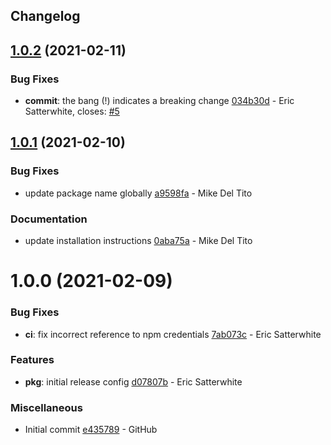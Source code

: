 ## Changelog

## [1.0.2](https://github.com/logdna/semantic-release-config-logdna/compare/v1.0.1...v1.0.2) (2021-02-11)


### Bug Fixes

* **commit**: the bang (!) indicates a breaking change [034b30d](https://github.com/logdna/semantic-release-config-logdna/commit/034b30d00ee5a00d246a005485af4184031112a7) - Eric Satterwhite, closes: [#5](https://github.com/logdna/semantic-release-config-logdna/issues/5)

## [1.0.1](https://github.com/logdna/semantic-release-config-logdna/compare/v1.0.0...v1.0.1) (2021-02-10)


### Bug Fixes

* update package name globally [a9598fa](https://github.com/logdna/semantic-release-config-logdna/commit/a9598fa31b1752d35721472b1909ac0762052c17) - Mike Del Tito


### Documentation

* update installation instructions [0aba75a](https://github.com/logdna/semantic-release-config-logdna/commit/0aba75a017da013e2f8a0cec2c0c92065add3a1a) - Mike Del Tito

# 1.0.0 (2021-02-09)


### Bug Fixes

* **ci**: fix incorrect reference to npm credentials [7ab073c](https://github.com/logdna/semantic-release-config-logdna/commit/7ab073c193598ca0804a4ba2164bba20fc827811) - Eric Satterwhite


### Features

* **pkg**: initial release config [d07807b](https://github.com/logdna/semantic-release-config-logdna/commit/d07807b8bf02a5f40ebc6096190594eb8ea3b85b) - Eric Satterwhite


### Miscellaneous

* Initial commit [e435789](https://github.com/logdna/semantic-release-config-logdna/commit/e4357892c05f790968f1d63a3319173d02ca62c9) - GitHub

